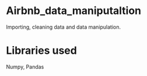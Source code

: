 # Airbnb_data_maniputaltion
Importing, cleaning data and data manipulation.

# Libraries used
Numpy, Pandas
